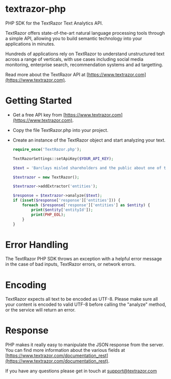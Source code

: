 textrazor-php
=============

PHP SDK for the TextRazor Text Analytics API. 

TextRazor offers state-of-the-art natural language processing tools through a simple API, allowing you to build semantic technology into your applications in minutes.  

Hundreds of applications rely on TextRazor to understand unstructured text across a range of verticals, with use cases including social media monitoring, enterprise search, recommendation systems and ad targetting.  

Read more about the TextRazor API at [https://www.textrazor.com](https://www.textrazor.com).

Getting Started
===============

- Get a free API key from [https://www.textrazor.com](https://www.textrazor.com).

- Copy the file TextRazor.php into your project.

- Create an instance of the TextRazor object and start analyzing your text.

	```php
	require_once('TextRazor.php');
	
	TextRazorSettings::setApiKey($YOUR_API_KEY);

	$text = 'Barclays misled shareholders and the public about one of the biggest investments in the banks history, a BBC Panorama investigation has found.';

	$textrazor = new TextRazor();

	$textrazor->addExtractor('entities');

	$response = $textrazor->analyze($text);
	if (isset($response['response']['entities'])) {
		foreach ($response['response']['entities'] as $entity) {
			print($entity['entityId']);
			print(PHP_EOL);
		}
	}
	```

Error Handling
==============

The TextRazor PHP SDK throws an exception with a helpful error message in the case of bad inputs, TextRazor errors, or network errors.

Encoding
========

TextRazor expects all text to be encoded as UTF-8.  Please make sure all your content is encoded to valid UTF-8 before calling the "analyze" method, or the service will return an error.

Response
========

PHP makes it really easy to manipulate the JSON response from the server.  You can find more information about the various fields at [https://www.textrazor.com/documentation_rest](https://www.textrazor.com/documentation_rest).

If you have any questions please get in touch at support@textrazor.com
